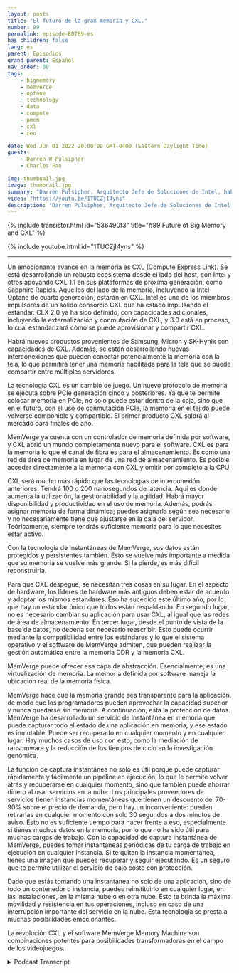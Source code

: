 ```yaml
---
layout: posts
title: "El futuro de la gran memoria y CXL."
number: 89
permalink: episode-EDT89-es
has_children: false
lang: es
parent: Episodios
grand_parent: Español
nav_order: 89
tags:
    - bigmemory
    - memverge
    - optane
    - technology
    - data
    - compute
    - pmem
    - cxl
    - ceo

date: Wed Jun 01 2022 20:00:00 GMT-0400 (Eastern Daylight Time)
guests:
    - Darren W Pulsipher
    - Charles Fan

img: thumbnail.jpg
image: thumbnail.jpg
summary: "Darren Pulsipher, Arquitecto Jefe de Soluciones de Intel, habla con Charles Fan, CEO de MemVerge, sobre cómo la revolución CXL y el software de MemVerge son el futuro de la memoria grande."
video: "https://youtu.be/1TUCZjI4yns"
description: "Darren Pulsipher, Arquitecto Jefe de Soluciones de Intel, habla con Charles Fan, CEO de MemVerge, sobre cómo la revolución CXL y el software de MemVerge son el futuro de la memoria grande."
---
```


<div>
{% include transistor.html id="536490f3" title="#89 Future of Big Memory and CXL" %}

{% include youtube.html id="1TUCZjI4yns" %}
</div>

---

Un emocionante avance en la memoria es CXL (Compute Express Link). Se está desarrollando un robusto ecosistema desde el lado del host, con Intel y otros apoyando CXL 1.1 en sus plataformas de próxima generación, como Sapphire Rapids. Aquellos del lado de la memoria, incluyendo la Intel Optane de cuarta generación, estarán en CXL. Intel es uno de los miembros impulsores de un sólido consorcio CXL que ha estado impulsando el estándar. CLX 2.0 ya ha sido definido, con capacidades adicionales, incluyendo la externalización y conmutación de CXL, y 3.0 está en proceso, lo cual estandarizará cómo se puede aprovisionar y compartir CXL.

Habrá nuevos productos provenientes de Samsung, Micron y SK-Hynix con capacidades de CXL. Además, se están desarrollando nuevas interconexiones que pueden conectar potencialmente la memoria con la tela, lo que permitirá tener una memoria habilitada para la tela que se puede compartir entre múltiples servidores.

La tecnología CXL es un cambio de juego. Un nuevo protocolo de memoria se ejecuta sobre PCIe generación cinco y posteriores. Ya que te permite colocar memoria en PCIe, no solo puede estar dentro de la caja, sino que en el futuro, con el uso de conmutación PCIe, la memoria en el tejido puede volverse componible y compartible. El primer producto CXL saldrá al mercado para finales de año.

MemVerge ya cuenta con un controlador de memoria definida por software, y CXL abrió un mundo completamente nuevo para el software. CXL es para la memoria lo que el canal de fibra es para el almacenamiento. Es como una red de área de memoria en lugar de una red de almacenamiento. Es posible acceder directamente a la memoria con CXL y omitir por completo a la CPU.

CXL será mucho más rápido que las tecnologías de interconexión anteriores. Tendrá 100 o 200 nanosegundos de latencia. Aquí es donde aumenta la utilización, la gestionabilidad y la agilidad. Habrá mayor disponibilidad y productividad en el uso de memoria. Además, podrás asignar memoria de forma dinámica; puedes asignarla según sea necesario y no necesariamente tiene que ajustarse en la caja del servidor. Teóricamente, siempre tendrás suficiente memoria para lo que necesites estar activo.

Con la tecnología de instantáneas de MemVerge, sus datos están protegidos y persistentes también. Esto se vuelve más importante a medida que su memoria se vuelve más grande. Si la pierde, es más difícil reconstruirla.

Para que CXL despegue, se necesitan tres cosas en su lugar. En el aspecto de hardware, los líderes de hardware más antiguos deben estar de acuerdo y adoptar los mismos estándares. Eso ha sucedido este último año, por lo que hay un estándar único que todos están respaldando. En segundo lugar, no es necesario cambiar su aplicación para usar CXL, al igual que las redes de área de almacenamiento. En tercer lugar, desde el punto de vista de la base de datos, no debería ser necesario reescribir. Esto puede ocurrir mediante la compatibilidad entre los estándares y lo que el sistema operativo y el software de MemVerge admiten, que pueden realizar la gestión automática entre la memoria DDR y la memoria CXL.

MemVerge puede ofrecer esa capa de abstracción. Esencialmente, es una virtualización de memoria. La memoria definida por software maneja la ubicación real de la memoria física.

MemVerge hace que la memoria grande sea transparente para la aplicación, de modo que los programadores pueden aprovechar la capacidad superior y nunca quedarse sin memoria. A continuación, está la protección de datos. MemVerge ha desarrollado un servicio de instantánea en memoria que puede capturar todo el estado de una aplicación en memoria, y ese estado es inmutable. Puede ser recuperado en cualquier momento y en cualquier lugar. Hay muchos casos de uso con esto, como la mediación de ransomware y la reducción de los tiempos de ciclo en la investigación genómica.

La función de captura instantánea no solo es útil porque puede capturar rápidamente y fácilmente un pipeline en ejecución, lo que le permite volver atrás y recuperarse en cualquier momento, sino que también puede ahorrar dinero al usar servicios en la nube. Los principales proveedores de servicios tienen instancias momentáneas que tienen un descuento del 70-90% sobre el precio de demanda, pero hay un inconveniente: pueden retirarlas en cualquier momento con solo 30 segundos a dos minutos de aviso. Esto no es suficiente tiempo para hacer frente a eso, especialmente si tienes muchos datos en la memoria, por lo que no ha sido útil para muchas cargas de trabajo. Con la capacidad de captura instantánea de MemVerge, puedes tomar instantáneas periódicas de tu carga de trabajo en ejecución en cualquier instancia. Si te quitan la instancia momentánea, tienes una imagen que puedes recuperar y seguir ejecutando. Es un seguro que te permite utilizar el servicio de bajo costo con protección.

Dado que estás tomando una instantánea no solo de una aplicación, sino de todo un contenedor o instancia, puedes reinstituirlo en cualquier lugar, en las instalaciones, en la misma nube o en otra nube. Esto te brinda la máxima movilidad y resistencia en tus operaciones, incluso en caso de una interrupción importante del servicio en la nube. Esta tecnología se presta a muchas posibilidades emocionantes.

La revolución CXL y el software MemVerge Memory Machine son combinaciones potentes para posibilidades transformadoras en el campo de los videojuegos.



<details>
<summary> Podcast Transcript </summary>

<p></p>

</details>
